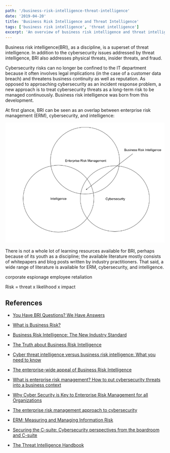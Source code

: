 ```yaml
---
path: '/business-risk-intelligence-threat-intelligence'
date: '2019-04-20'
title: 'Business Risk Intelligence and Threat Intelligence'
tags: ['business risk intelligence', 'threat intelligence']
excerpt: 'An overview of business risk intelligence and threat intelligence.'
---
```

Business risk intelligence(BRI), as a discipline, is a superset of threat intelligence. In addition to the cybersecurity issues addressed by threat intelligence, BRI also addresses physical threats, insider threats, and fraud.

Cybersecurity risks can no longer be confined to the IT department because it often involves legal implications (in the case of a customer data breach) and threatens business continuity as well as reputation. As opposed to approaching cybersecurity as an incident response problem, a new approach is to treat cybersecurity threats as a long-term risk to be managed continuously. Business risk intelligence was born from this development.

At first glance, BRI can be seen as an overlap between enterprise risk management (ERM), cybersecurity, and intelligence:

<img src='https://raw.githubusercontent.com/elainechan/elainechan.github.io/master/static/bri-venn.png' />

There is not a whole lot of learning resources available for BRI, perhaps because of its youth as a discipline; the available literature mostly consists of whitepapers and blog posts written by industry practitioners. That said, a wide range of literature is available for ERM, cybersecurity, and intelligence.

corporate espionage
employee retaliation

Risk = threat x likelihood x impact

## References
- [You Have BRI Questions? We Have Answers](https://www.flashpoint-intel.com/blog/you-have-bri-questions-we-have-answers/)

- [What is Business Risk?](https://www.flashpoint-intel.com/blog/what-is-business-risk/)

- [Business Risk Intelligence: The New Industry Standard](https://www.securityweek.com/business-risk-intelligence-new-industry-standard)

- [The Truth about Business Risk Intelligence](https://www.securityweek.com/truth-about-business-risk-intelligence)

- [Cyber threat intelligence versus business risk intelligence: What you need to know](https://www.zdnet.com/article/cyber-threat-intelligence-versus-business-risk-intelligence-what-you-need-to-know/)

- [The enterprise-wide appeal of Business Risk Intelligence](https://www.csoonline.com/article/3279192/the-enterprise-wide-appeal-of-business-risk-intelligence.html)

- [What is enterprise risk management? How to put cybersecurity threats into a business context](https://www.csoonline.com/article/3311986/what-is-enterprise-risk-management-how-to-put-cybersecurity-threats-into-a-business-context.html)

- [Why Cyber Security is Key to Enterprise Risk Management for all Organizations](https://www.tripwire.com/state-of-security/security-data-protection/cyber-security/cyber-security-enterprise-risk-management-erm-organizations/)

- [The enterprise risk management approach to cybersecurity](https://fcw.com/articles/2017/07/25/cio-perspective-erm-cyber-spires.aspx)

- [ERM: Measuring and Managing Information Risk](https://www.gartner.com/en/audit-risk/trends/information-security)

- [Securing the C-suite: Cybersecurity perspectives from the boardroom and C-suite ](https://www.ibm.com/downloads/cas/M94RB4WR)

- [The Threat Intelligence Handbook](https://cyber-edge.com/wp-content/uploads/2018/11/Recorded-Future-eBook.pdf)
